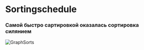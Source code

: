 # Sortingschedule


### Самой быстро сартировкой оказалась сортировка силянием





![GraphSorts](https://user-images.githubusercontent.com/92138532/202630412-b34b21d4-440b-43d8-9406-8556dfdd27a7.png)
